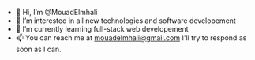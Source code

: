 - 👋 Hi, I’m @MouadElmhali
- 👀 I’m interested in all new technologies and software developement
- 🌱 I’m currently learning full-stack web developement
- 📫 You can reach me at mouadelmhali@gmail.com I'll try to respond as soon as I can.

<!---
MouadElmhali/MouadElmhali is a ✨ special ✨ repository because its `README.md` (this file) appears on your GitHub profile.
You can click the Preview link to take a look at your changes.
--->
